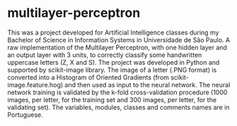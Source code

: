 # multilayer-perceptron
This was a project developed for Artificial Intelligence classes during my Bachelor of Science in Information Systems in Universidade de São Paulo. A raw implementation of the Multilayer Perceptron, with one hidden layer and an output layer with 3 units, to correctly classify some handwritten uppercase letters (Z, X and S). The project was developed in Python and supported by scikit-image library. The image of a letter (.PNG format) is converted into a Histogram of Oriented Gradients (from scikit-image.feature.hog) and then used as input to the neural network. The neural network training is validated by the k-fold cross-validation procedure (1000 images, per letter, for the training set and 300 images, per letter, for the validating set). The variables, modules, classes and comments names are in Portuguese.

